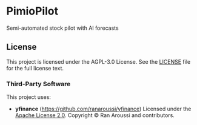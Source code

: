 # PimioPilot
Semi-automated stock pilot with AI forecasts

## License
This project is licensed under the AGPL-3.0 License.
See the [LICENSE](LICENSE) file for the full license text.

### Third-Party Software
This project uses:

- **yfinance** (https://github.com/ranaroussi/yfinance)
  Licensed under the [Apache License 2.0](http://www.apache.org/licenses/LICENSE-2.0).
  Copyright © Ran Aroussi and contributors.

